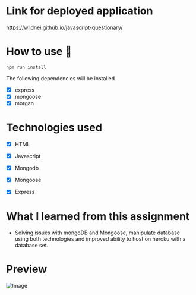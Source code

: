 # Link for deployed application

https://wildnei.github.io/javascript-questionary/


# How to use 🎲

 ``` npm run install ```

 The following dependencies will be installed

- [x] express
- [x] mongoose
- [x] morgan

# Technologies used 

- [x] HTML
- [x] Javascript
- [x] Mongodb
- [x] Mongoose
- [x] Express


# What I learned from this assignment 

* Solving issues with mongoDB and Mongoose, manipulate database using both technologies and improved ability to host on heroku with a database set.

# Preview

![Image](https://ik.imagekit.io/devdojo/readme_gif/fitnesstracker_GpvwWd3HR.gif)



